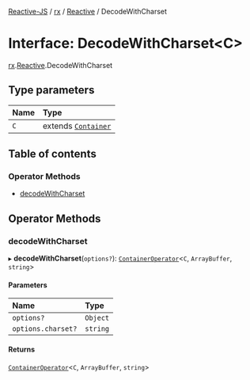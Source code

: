 [Reactive-JS](../README.md) / [rx](../modules/rx.md) / [Reactive](../modules/rx.Reactive.md) / DecodeWithCharset

# Interface: DecodeWithCharset<C\>

[rx](../modules/rx.md).[Reactive](../modules/rx.Reactive.md).DecodeWithCharset

## Type parameters

| Name | Type |
| :------ | :------ |
| `C` | extends [`Container`](containers.Container-1.md) |

## Table of contents

### Operator Methods

- [decodeWithCharset](rx.Reactive.DecodeWithCharset.md#decodewithcharset)

## Operator Methods

### decodeWithCharset

▸ **decodeWithCharset**(`options?`): [`ContainerOperator`](../modules/containers.md#containeroperator)<`C`, `ArrayBuffer`, `string`\>

#### Parameters

| Name | Type |
| :------ | :------ |
| `options?` | `Object` |
| `options.charset?` | `string` |

#### Returns

[`ContainerOperator`](../modules/containers.md#containeroperator)<`C`, `ArrayBuffer`, `string`\>

